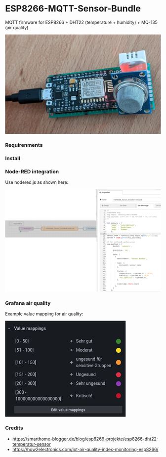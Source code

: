 # ESP8266-MQTT-Sensor-Bundle

MQTT firmware for ESP8266 + DHT22 (temperature + humidity) + MQ-135 (air quality).

![esp8266 sensor bundle](https://github.com/schneebonus/ESP8266-MQTT-Sensor-Bundle/blob/main/esp_sensor_bundle.jpeg?raw=true)

### Requirenments

### Install

### Node-RED integration

Use nodered.js as shown here:

![esp8266 sensor bundle nodered](https://github.com/schneebonus/ESP8266-MQTT-Sensor-Bundle/blob/main/sensor_bundle_nodered.png?raw=true=)

### Grafana air quality

Example value mapping for air quality:

![grafana value mapping](https://github.com/schneebonus/ESP8266-MQTT-Sensor-Bundle/blob/main/grafana_air_quality.png?raw=true)

### Credits

- https://smarthome-blogger.de/blog/esp8266-projekte/esp8266-dht22-temperatur-sensor
- https://how2electronics.com/iot-air-quality-index-monitoring-esp8266/
